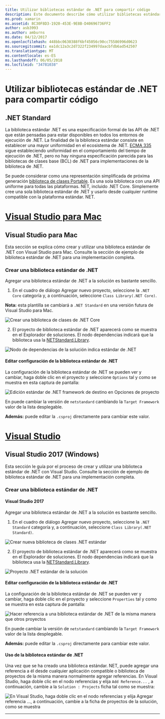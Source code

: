 ```yaml
---
title: Utilizar bibliotecas estándar de .NET para compartir código
description: Este documento describe cómo utilizar bibliotecas estándar de .NET para compartir código. Se trata de crear una biblioteca estándar de .NET, modificar su configuración y uso en una aplicación.
ms.prod: xamarin
ms.assetid: 8C30F8D3-1920-453E-9E8B-D40696736FF2
author: asb3993
ms.author: amburns
ms.date: 04/12/2017
ms.openlocfilehash: 448bbc0630388f6bf45056c90cc75586996d0623
ms.sourcegitcommit: ea1dc12a3c2d7322f234997daacbfdb6ad542507
ms.translationtype: MT
ms.contentlocale: es-ES
ms.lasthandoff: 06/05/2018
ms.locfileid: "34781038"
---
```

# <a name="using-net-standard-libraries-to-share-code"></a>Utilizar bibliotecas estándar de .NET para compartir código

## <a name="net-standard"></a>.NET Standard

La biblioteca estándar .NET es una especificación formal de las API de .NET que están pensadas para estar disponibles en todos los entornos de ejecución de .NET. La finalidad de la biblioteca estándar consiste en establecer una mayor uniformidad en el ecosistema de .NET.
[ECMA 335](https://github.com/dotnet/coreclr/blob/master/Documentation/project-docs/dotnet-standards.md) sigue estableciendo uniformidad en el comportamiento del tiempo de ejecución de .NET, pero no hay ninguna especificación parecida para las bibliotecas de clases base (BCL) de .NET para implementaciones de la biblioteca de .NET.

Se puede considerar como una representación simplificada de próxima generación [biblioteca de clases Portable](https://msdn.microsoft.com/library/gg597391.aspx).
Es una sola biblioteca con una API uniforme para todas las plataformas. NET, incluido .NET Core. Simplemente cree una sola biblioteca estándar de .NET y usarlo desde cualquier runtime compatible con la plataforma estándar. NET.

# <a name="visual-studio-for-mactabvsmac"></a>[Visual Studio para Mac](#tab/vsmac)

## <a name="visual-studio-for-mac"></a>Visual Studio para Mac

Esta sección se explica cómo crear y utilizar una biblioteca estándar de .NET con Visual Studio para Mac. Consulte la sección de ejemplo de biblioteca estándar de .NET para una implementación completa.

### <a name="creating-a-net-standard-library"></a>Crear una biblioteca estándar de .NET

Agregar una biblioteca estándar de .NET a la solución es bastante sencillo.

1. En el cuadro de diálogo Agregar nuevo proyecto, seleccione la `.NET Core` categoría y, a continuación, seleccione `Class Library(.NET Core)`.

  **Nota:** esta plantilla se cambiará a `.NET Standard` en una versión futura de Visual Studio para Mac.

  ![Crear una biblioteca de clases de .NET Core](net-standard-images/vsm01.png)

2. El proyecto de biblioteca estándar de .NET aparecerá como se muestra en el Explorador de soluciones. El nodo dependencias indicará que la biblioteca usa la [NETStandard.Library](https://www.nuget.org/packages/NETStandard.Library/).

  ![Nodo de dependencias de la solución indica estándar de .NET](net-standard-images/vsm02.png)

#### <a name="editing-net-standard-library-settings"></a>Editar configuración de la biblioteca estándar de .NET

La configuración de la biblioteca estándar de .NET se pueden ver y cambiar, haga doble clic en el proyecto y seleccione `Options` tal y como se muestra en esta captura de pantalla:

![Edición estándar de .NET framework de destino en Opciones de proyecto](net-standard-images/vsm03.png)

En puede cambiar la versión de `netstandard` cambiando la `Target Framework` valor de la lista desplegable.

**Además:** puede editar la `.csproj` directamente para cambiar este valor.

# <a name="visual-studiotabvswin"></a>[Visual Studio](#tab/vswin)

## <a name="visual-studio-2017-windows"></a>Visual Studio 2017 (Windows)

Esta sección le guía por el proceso de crear y utilizar una biblioteca estándar de .NET con Visual Studio. Consulte la sección de ejemplo de biblioteca estándar de .NET para una implementación completa.

### <a name="creating-a-net-standard-library"></a>Crear una biblioteca estándar de .NET

#### <a name="visual-studio-2017"></a>Visual Studio 2017

Agregar una biblioteca estándar de .NET a la solución es bastante sencillo.

1. En el cuadro de diálogo Agregar nuevo proyecto, seleccione la `.NET Standard` categoría y, a continuación, seleccione `Class Library(.NET Standard)`.

  ![](net-standard-images/vs01.png "Crear nueva biblioteca de clases .NET estándar")

2. El proyecto de biblioteca estándar de .NET aparecerá como se muestra en el Explorador de soluciones. El nodo dependencias indicará que la biblioteca usa la [NETStandard.Library](https://www.nuget.org/packages/NETStandard.Library/).

  ![](net-standard-images/vs02.png "Proyecto .NET estándar de la solución")

#### <a name="editing-net-standard-library-settings"></a>Editar configuración de la biblioteca estándar de .NET

La configuración de la biblioteca estándar de .NET se pueden ver y cambiar, haga doble clic en el proyecto y seleccione `Properties` tal y como se muestra en esta captura de pantalla:

![](net-standard-images/vs03.png "Hacer referencia a una biblioteca estándar de .NET de la misma manera que otros proyectos")

En puede cambiar la versión de `netstandard` cambiando la `Target Framework` valor de la lista desplegable.

**Además:** puede editar la `.csproj` directamente para cambiar este valor.

#### <a name="using-net-standard-library"></a>Uso de la biblioteca estándar de .NET

Una vez que se ha creado una biblioteca estándar. NET, puede agregar una referencia a él desde cualquier aplicación compatible o biblioteca de proyectos de la misma manera normalmente agregar referencias. En Visual Studio, haga doble clic en el nodo referencias y elija `Add Reference...` , a continuación, cambie a la `Solution : Projects` ficha tal como se muestra:

![](net-standard-images/vs04.png "En Visual Studio, haga doble clic en el nodo referencias y elija Agregar referencia …, a continuación, cambie a la ficha de proyectos de la solución, como se muestra")

-----

